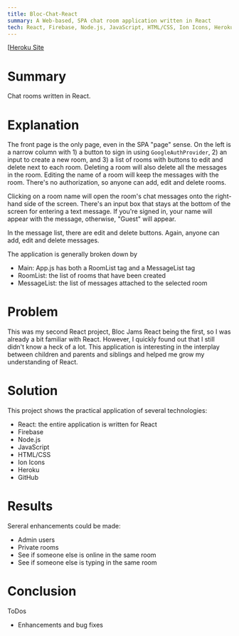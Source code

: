```yaml
---
title: Bloc-Chat-React
summary: A Web-based, SPA chat room application written in React
tech: React, Firebase, Node.js, JavaScript, HTML/CSS, Ion Icons, Heroku, GitHub
---
```

[1]: https://bloc-chat-react-dsa027.herokuapp.com/
[[Heroku Site][1]

# Summary

  Chat rooms written in React.

# Explanation

  The front page is the only page, even in the SPA "page" sense. On the left is a narrow column with 1) a button to sign in using `GoogleAuthProvider`, 2) an input to create a new room, and 3) a list of rooms with buttons to edit and delete next to each room. Deleting a room will also delete all the messages in the room. Editing the name of a room will keep the messages with the room. There's no authorization, so anyone can add, edit and delete rooms.

  Clicking on a room name will open the room's chat messages onto the right-hand side of the screen. There's an input box that stays at the bottom of the screen for entering a text message. If you're signed in, your name will appear with the message, otherwise, "Guest" will appear.

  In the message list, there are edit and delete buttons. Again, anyone can add, edit and delete messages.

  The application is generally broken down by
  - Main: App.js has both a RoomList tag and a MessageList tag
  - RoomList: the list of rooms that have been created
  - MessageList: the list of messages attached to the selected room

# Problem

  This was my second React project, Bloc Jams React being the first, so I was already a bit familiar with React. However, I quickly found out that I still didn't know a heck of a lot. This application is interesting in the interplay between children and parents and siblings and helped me grow my understanding of React.

# Solution

  This project shows the practical application of several technologies:
  - React: the entire application is written for React
  - Firebase
  - Node.js
  - JavaScript
  - HTML/CSS
  - Ion Icons
  - Heroku
  - GitHub

# Results

  Sereral enhancements could be made:
  - Admin users
  - Private rooms
  - See if someone else is online in the same room
  - See if someone else is typing in the same room

# Conclusion

  ToDos
  - Enhancements and bug fixes
